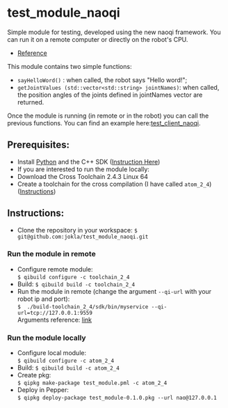 # test_module_naoqi
Simple module for testing, developed using the new naoqi framework.
You can run it on a remote computer or directly on the robot's CPU.  
- [Reference](http://doc.aldebaran.com/2-4/dev/tutos/create_a_new_service.html#dev-tuto-create-service)  

This module contains two simple functions:
* `sayHelloWord()` : when called, the robot says "Hello word!";
* `getJointValues (std::vector<std::string> jointNames)`: when called, the position angles of the joints defined in jointNames vector are returned.

Once the module is running (in remote or in the robot) you can call the previous functions. You can find an example here:[test_client_naoqi](https://github.com/jokla/test_client_naoqi).



## Prerequisites:
* Install [Python](http://doc.aldebaran.com/2-4/dev/python/install_guide.html) and the C++ SDK ([Instruction Here](http://jokla.me/robotics/install-sdk-c-naoqi/)) 
*  If you are interested to run the module locally:
  * Download the Cross Toolchain 2.4.3 Linux 64
  * Create a toolchain for the cross compilation (I have called `atom_2_4`) ([Instructions](http://doc.aldebaran.com/2-4/dev/cpp/install_guide.html#e-compile-and-run-an-example))
## Instructions:  
* Clone the repository in your workspace:
`$ git@github.com:jokla/test_module_naoqi.git `

### Run the module in remote

* Configure remote module:  
`$ qibuild configure -c toolchain_2_4`  
* Build:
`$ qibuild build -c toolchain_2_4`
* Run the module in remote (change the argument `--qi-url`  with your robot ip and port):  
`$  ./build-toolchain_2_4/sdk/bin/myservice --qi-url=tcp://127.0.0.1:9559`    
 Arguments reference: [link](http://doc.aldebaran.com/2-4/dev/libqi/guide/qi-app-arguments.html)

### Run the module locally 

* Configure local module:  
`$ qibuild configure -c atom_2_4`  
* Build:
`$ qibuild build -c atom_2_4`
* Create pkg:  
`$ qipkg make-package test_module.pml -c atom_2_4`
* Deploy in Pepper:  
`$ qipkg deploy-package test_module-0.1.0.pkg --url nao@127.0.0.1`
